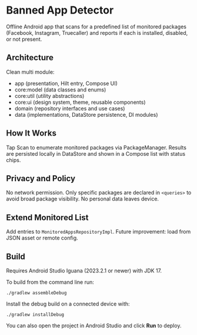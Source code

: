 # Banned App Detector

Offline Android app that scans for a predefined list of monitored packages (Facebook, Instagram, Truecaller) and reports if each is installed, disabled, or not present.

## Architecture

Clean multi module:
- app (presentation, Hilt entry, Compose UI)
- core:model (data classes and enums)
- core:util (utility abstractions)
- core:ui (design system, theme, reusable components)
- domain (repository interfaces and use cases)
- data (implementations, DataStore persistence, DI modules)

## How It Works

Tap Scan to enumerate monitored packages via PackageManager. Results are persisted locally in DataStore and shown in a Compose list with status chips.

## Privacy and Policy

No network permission. Only specific packages are declared in `<queries>` to avoid broad package visibility. No personal data leaves device.

## Extend Monitored List

Add entries to `MonitoredAppsRepositoryImpl`. Future improvement: load from JSON asset or remote config.

## Build

Requires Android Studio Iguana (2023.2.1 or newer) with JDK 17.

To build from the command line run:

```
./gradlew assembleDebug
```

Install the debug build on a connected device with:

```
./gradlew installDebug
```

You can also open the project in Android Studio and click **Run** to deploy.


